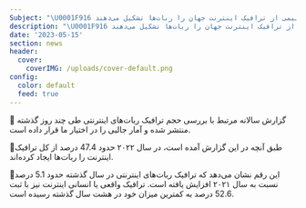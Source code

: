 ```yaml
---
Subject: "\U0001F916 نزدیک به نیمی از ترافیک اینترنت جهان را ربات‌ها تشکیل می‌دهند"
description: "\U0001F916 نزدیک به نیمی از ترافیک اینترنت جهان را ربات‌ها تشکیل می‌دهند"
date: '2023-05-15'
section: news
header:
  cover:
    coverIMG: /uploads/cover-default.png
config:
  color: default
  feed: true
---
```

🔻 گزارش سالانه مرتبط با بررسی حجم ترافیک ربات‌های اینترنتی طی چند روز گذشته منتشر شده و آمار جالبی را در اختیار ما قرار داده است.



🔻طبق آنچه در این گزارش آمده است، در سال ۲۰۲۲ حدود 47.4 درصد از کل ترافیک اینترنت را ربات‌ها ایجاد کرده‌اند.



🔻این رقم نشان می‌دهد که ترافیک ربات‌های اینترنتی در سال گذشته حدود 5.1 درصد نسبت به سال ۲۰۲۱ افزایش یافته است. ترافیک واقعی یا انسانی اینترنت نیز با ثبت 52.6 درصد به کمترین میزان خود در هشت سال گذشته رسیده است.

